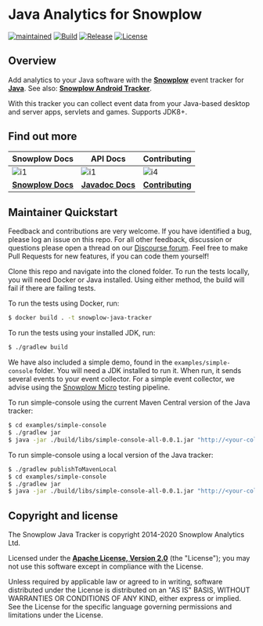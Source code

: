 # Java Analytics for Snowplow

[![maintained]][tracker-classification] [![Build][github-image]][github] [![Release][release-image]][releases] [![License][license-image]][license]

## Overview

Add analytics to your Java software with the **[Snowplow][snowplow]** event tracker for **[Java][java]**. See also: **[Snowplow Android Tracker][snowplow-android-tracker]**.

With this tracker you can collect event data from your Java-based desktop and server apps, servlets and games. Supports JDK8+.

## Find out more

| Snowplow Docs                 | API Docs | Contributing                      |
|-------------------------------|-----------|-----------------------------------|
| ![i1][techdocs-image]         | ![i1][techdocs-image] |  ![i4][contributing-image]         |
| **[Snowplow Docs][techdocs]** | **[Javadoc Docs][apidocs]** | **[Contributing](CONTRIBUTING.md)**  |

## Maintainer Quickstart

Feedback and contributions are very welcome. If you have identified a bug, please log an issue on this repo. For all other feedback, discussion or questions please open a thread on our [Discourse forum][forums]. Feel free to make Pull Requests for new features, if you can code them yourself!

Clone this repo and navigate into the cloned folder. To run the tests locally, you will need Docker or Java installed. Using either method, the build will fail if there are failing tests.  

To run the tests using Docker, run:

```bash
$ docker build . -t snowplow-java-tracker
```

To run the tests using your installed JDK, run:

```bash
$ ./gradlew build
```

We have also included a simple demo, found in the `examples/simple-console` folder. You will need a JDK installed to run it. When run, it sends several events to your event collector. For a simple event collector, we advise using the [Snowplow Micro][micro] testing pipeline.

To run simple-console using the current Maven Central version of the Java tracker:
```bash
$ cd examples/simple-console
$ ./gradlew jar
$ java -jar ./build/libs/simple-console-all-0.0.1.jar "http://<your-collector-domain>"
```

To run simple-console using a local version of the Java tracker:
```bash
$ ./gradlew publishToMavenLocal
$ cd examples/simple-console
$ ./gradlew jar
$ java -jar ./build/libs/simple-console-all-0.0.1.jar "http://<your-collector-domain>"
```

## Copyright and license

The Snowplow Java Tracker is copyright 2014-2020 Snowplow Analytics Ltd.

Licensed under the **[Apache License, Version 2.0][license]** (the "License");
you may not use this software except in compliance with the License.

Unless required by applicable law or agreed to in writing, software
distributed under the License is distributed on an "AS IS" BASIS,
WITHOUT WARRANTIES OR CONDITIONS OF ANY KIND, either express or implied.
See the License for the specific language governing permissions and
limitations under the License.

[github]: https://github.com/snowplow/snowplow-java-tracker/actions
[github-image]: https://github.com/snowplow/snowplow-java-tracker/workflows/Build/badge.svg

[release-image]: https://img.shields.io/github/release/snowplow/snowplow-java-tracker.svg?style=flat
[releases]: https://github.com/snowplow/snowplow-java-tracker/releases

[license-image]: https://img.shields.io/badge/license-Apache--2-blue.svg?style=flat
[license]: https://www.apache.org/licenses/LICENSE-2.0

[java]: http://www.java.com/en/

[snowplow]: http://snowplowanalytics.com
[forums]: https://discourse.snowplowanalytics.com/
[snowplow-android-tracker]: https://github.com/snowplow/snowplow-android-tracker/
[micro]: https://github.com/snowplow-incubator/snowplow-micro

[techdocs-image]: https://d3i6fms1cm1j0i.cloudfront.net/github/images/techdocs.png
[setup-image]: https://d3i6fms1cm1j0i.cloudfront.net/github/images/setup.png
[roadmap-image]: https://d3i6fms1cm1j0i.cloudfront.net/github/images/roadmap.png
[contributing-image]: https://d3i6fms1cm1j0i.cloudfront.net/github/images/contributing.png

[techdocs]: https://docs.snowplowanalytics.com/docs/collecting-data/collecting-from-own-applications/java-tracker/
[apidocs]: https://snowplow.github.io/snowplow-java-tracker/index.html?overview-summary.html

[tracker-classification]: https://docs.snowplowanalytics.com/docs/collecting-data/collecting-from-own-applications/tracker-maintenance-classification/
[maintained]: https://img.shields.io/static/v1?style=flat&label=Snowplow&message=Maintained&color=9e62dd&labelColor=9ba0aa&logo=data:image/png;base64,iVBORw0KGgoAAAANSUhEUgAAABAAAAAQCAMAAAAoLQ9TAAAAeFBMVEVMaXGXANeYANeXANZbAJmXANeUANSQAM+XANeMAMpaAJhZAJeZANiXANaXANaOAM2WANVnAKWXANZ9ALtmAKVaAJmXANZaAJlXAJZdAJxaAJlZAJdbAJlbAJmQAM+UANKZANhhAJ+EAL+BAL9oAKZnAKVjAKF1ALNBd8J1AAAAKHRSTlMAa1hWXyteBTQJIEwRgUh2JjJon21wcBgNfmc+JlOBQjwezWF2l5dXzkW3/wAAAHpJREFUeNokhQOCA1EAxTL85hi7dXv/E5YPCYBq5DeN4pcqV1XbtW/xTVMIMAZE0cBHEaZhBmIQwCFofeprPUHqjmD/+7peztd62dWQRkvrQayXkn01f/gWp2CrxfjY7rcZ5V7DEMDQgmEozFpZqLUYDsNwOqbnMLwPAJEwCopZxKttAAAAAElFTkSuQmCC
